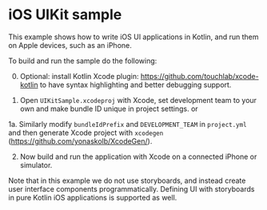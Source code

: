 # iOS UIKit sample

This example shows how to write iOS UI applications in Kotlin, and run them on
Apple devices, such as an iPhone.

To build and run the sample do the following:

0.  Optional: install Kotlin Xcode plugin: https://github.com/touchlab/xcode-kotlin to have
    syntax highlighting and better debugging support.

1.  Open  `UIKitSample.xcodeproj` with Xcode, set development team to your own
   and make bundle ID unique in project settings.
  or

1a.  Similarly modify `bundleIdPrefix` and `DEVELOPMENT_TEAM` in `project.yml` and
    then generate Xcode project with `xcodegen` (https://github.com/yonaskolb/XcodeGen/).

2.  Now build and run the application with Xcode on a connected iPhone  or simulator.

Note that in this example we do not use storyboards, and instead create user interface
components programmatically. Defining UI with storyboards in pure Kotlin iOS applications
is supported as well.


